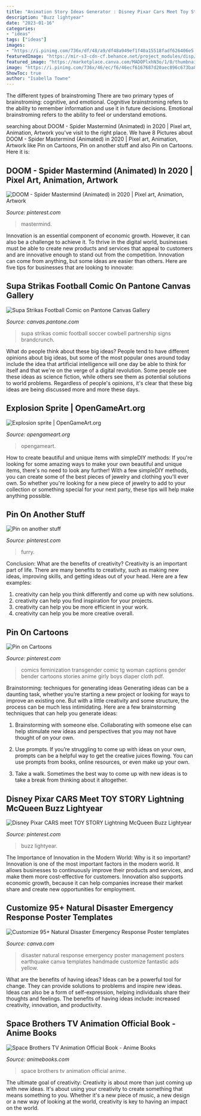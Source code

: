 ```yaml
---
title: "Animation Story Ideas Generator : Disney Pixar Cars Meet Toy Story Lightning Mcqueen Buzz Lightyear"
description: "Buzz lightyear"
date: "2023-01-16"
categories:
- "ideas"
tags: ["ideas"]
images:
- "https://i.pinimg.com/736x/df/48/a9/df48a949ef1f40a15518fadf626406e5.jpg"
featuredImage: "https://mir-s3-cdn-cf.behance.net/project_modules/disp/91773f52547113.5608e2e9239ce.png"
featured_image: "https://marketplace.canva.com/MADOPlxhN3o/1/0/thumbnail_large-1/canva-yellow-photo-natural-disaster-emergency-response-poster-MADOPlxhN3o.jpg"
image: "https://i.pinimg.com/736x/46/ec/f6/46ecf6167687d20aec896c673ba85883.jpg"
ShowToc: true
author: "Isabella Towne"
---
```



The different types of brainstroming
There are two primary types of brainstroming: cognitive, and emotional. Cognitive brainstroming refers to the ability to remember information and use it in future decisions. Emotional brainstroming refers to the ability to feel or understand emotions.

	

		
searching about DOOM - Spider Mastermind (Animated) in 2020 | Pixel art, Animation, Artwork you've visit to the right place. We have 8 Pictures about DOOM - Spider Mastermind (Animated) in 2020 | Pixel art, Animation, Artwork like Pin on Cartoons, Pin on another stuff and also Pin on Cartoons. Here it is:
		
    
## DOOM - Spider Mastermind (Animated) In 2020 | Pixel Art, Animation, Artwork

<img loading=lazy src="https://i.pinimg.com/736x/46/ec/f6/46ecf6167687d20aec896c673ba85883.jpg" onerror="this.onerror=null;this.src='https://tse3.mm.bing.net/th?id=OIP.awmt3GDREIwc_TkYYbsW6gHaEK&amp;pid=15.1';" alt="DOOM - Spider Mastermind (Animated) in 2020 | Pixel art, Animation, Artwork">

_Source: pinterest.com_

>mastermind. 

	

Innovation is an essential component of economic growth. However, it can also be a challenge to achieve it. To thrive in the digital world, businesses must be able to create new products and services that appeal to customers and are innovative enough to stand out from the competition. Innovation can come from anything, but some ideas are easier than others. Here are five tips for businesses that are looking to innovate:

    
## Supa Strikas Football Comic On Pantone Canvas Gallery

<img loading=lazy src="https://mir-s3-cdn-cf.behance.net/project_modules/disp/91773f52547113.5608e2e9239ce.png" onerror="this.onerror=null;this.src='https://tse2.mm.bing.net/th?id=OIP.vCgwmtV_T6wWhrES5fhyegHaJ4&amp;pid=15.1';" alt="Supa Strikas Football Comic on Pantone Canvas Gallery">

_Source: canvas.pantone.com_

>supa strikas comic football soccer cowbell partnership signs brandcrunch. 

	

What do people think about these big ideas?
People tend to have different opinions about big ideas, but some of the most popular ones around today include the idea that artificial intelligence will one day be able to think for itself and that we're on the verge of a digital revolution. Some people see these ideas as science fiction, while others see them as potential solutions to world problems. Regardless of people's opinions, it's clear that these big ideas are being discussed more and more these days.

    
## Explosion Sprite | OpenGameArt.org

<img loading=lazy src="https://opengameart.org/sites/default/files/explosionFullPrev.png" onerror="this.onerror=null;this.src='https://tse3.mm.bing.net/th?id=OIP._wBRQNpkCPu1Zs7CRy3VZwEsCW&amp;pid=15.1';" alt="Explosion sprite | OpenGameArt.org">

_Source: opengameart.org_

>opengameart. 

	

How to create beautiful and unique items with simpleDIY methods:
If you're looking for some amazing ways to make your own beautiful and unique items, there's no need to look any further! With a few simpleDIY methods, you can create some of the best pieces of jewelry and clothing you'll ever own. So whether you're looking for a new piece of jewelry to add to your collection or something special for your next party, these tips will help make anything possible.

    
## Pin On Another Stuff

<img loading=lazy src="https://i.pinimg.com/736x/df/48/a9/df48a949ef1f40a15518fadf626406e5.jpg" onerror="this.onerror=null;this.src='https://tse4.mm.bing.net/th?id=OIP.kl16caRjYQ2YESrNl-Ml7wHaKq&amp;pid=15.1';" alt="Pin on another stuff">

_Source: pinterest.com_

>furry. 

	

Conclusion: What are the benefits of creativity?
Creativity is an important part of life. There are many benefits to creativity, such as making new ideas, improving skills, and getting ideas out of your head. Here are a few examples: 
1. creativity can help you think differently and come up with new solutions.
2. creativity can help you find inspiration for your projects.
3. creativity can help you be more efficient in your work.
4. creativity can help you be more creative overall.

    
## Pin On Cartoons

<img loading=lazy src="https://i.pinimg.com/736x/57/00/8f/57008f63baafd35d0c952141d6c5d1ca.jpg" onerror="this.onerror=null;this.src='https://tse2.mm.bing.net/th?id=OIP.21IE7DelxeubkEtpwfwU1wHaMV&amp;pid=15.1';" alt="Pin on Cartoons">

_Source: pinterest.com_

>comics feminization transgender comic tg woman captions gender bender cartoons stories anime girly boys diaper cloth pdf. 

	

Brainstorming: techniques for generating ideas
Generating ideas can be a daunting task, whether you’re starting a new project or looking for ways to improve an existing one. But with a little creativity and some structure, the process can be much less intimidating.
Here are a few brainstorming techniques that can help you generate ideas:

1. Brainstorming with someone else. Collaborating with someone else can help stimulate new ideas and perspectives that you may not have thought of on your own.

2. Use prompts. If you’re struggling to come up with ideas on your own, prompts can be a helpful way to get the creative juices flowing. You can use prompts from books, online resources, or even make up your own.

3. Take a walk. Sometimes the best way to come up with new ideas is to take a break from thinking about it altogether.

    
## Disney Pixar CARS Meet TOY STORY Lightning McQueen Buzz Lightyear

<img loading=lazy src="https://i.pinimg.com/736x/8f/ac/84/8fac84f41981e90e8d2bc3d90c918857.jpg" onerror="this.onerror=null;this.src='https://tse1.mm.bing.net/th?id=OIP.4aPG43sDS564SodeET_9KgHaEK&amp;pid=15.1';" alt="Disney Pixar CARS meet TOY STORY Lightning McQueen Buzz Lightyear">

_Source: pinterest.com_

>buzz lightyear. 

	

The Importance of Innovation in the Modern World: Why is it so important?
Innovation is one of the most important factors in the modern world. It allows businesses to continuously improve their products and services, and make them more cost-effective for customers. Innovation also supports economic growth, because it can help companies increase their market share and create new opportunities for employment.

    
## Customize 95+ Natural Disaster Emergency Response Poster Templates

<img loading=lazy src="https://marketplace.canva.com/MADOPlxhN3o/1/0/thumbnail_large-1/canva-yellow-photo-natural-disaster-emergency-response-poster-MADOPlxhN3o.jpg" onerror="this.onerror=null;this.src='https://tse2.mm.bing.net/th?id=OIP.HriE2oZ62dId6NUpvBJrKAAAAA&amp;pid=15.1';" alt="Customize 95+ Natural Disaster Emergency Response Poster templates">

_Source: canva.com_

>disaster natural response emergency poster management posters earthquake canva templates handmade customize fantastic ads yellow. 

	

What are the benefits of having ideas?
Ideas can be a powerful tool for change. They can provide solutions to problems and inspire new ideas. Ideas can also be a form of self-expression, helping individuals share their thoughts and feelings. The benefits of having ideas include: increased creativity, innovation, and productivity.

    
## Space Brothers TV Animation Official Book - Anime Books

<img loading=lazy src="https://sep.yimg.com/ay/animebooks-com/space-brothers-tv-animation-official-book-8.gif" onerror="this.onerror=null;this.src='https://tse1.mm.bing.net/th?id=OIP.5BjuvL7CA2a34pwOUKpL7AHaJ4&amp;pid=15.1';" alt="Space Brothers TV Animation Official Book - Anime Books">

_Source: animebooks.com_

>space brothers tv animation official anime. 

	

The ultimate goal of creativity:
Creativity is about more than just coming up with new ideas. It's about using your creativity to create something that means something to you. Whether it's a new piece of music, a new design or a new way of looking at the world, creativity is key to having an impact on the world.

